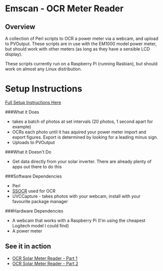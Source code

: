 Emscan - OCR Meter Reader
=========================

Overview
---------

A collection of Perl scripts to OCR a power meter via a webcam, and upload to PVOutput. These scripts are in use with the EM1000 model power meter, but should work with other meters (as long as they have a sensible LCD display).

These scripts currently run on a Raspberry Pi (running Rasbian), but should work on almost any Linux distribution.

Setup Instructions
==================

[Full Setup Instructions Here](../master/SETUP.md)

###What it Does

- takes a batch of photos at set intervals (20 photos, 1 second apart for example)
- OCRs each photo until it has aquired your power meter import and export figures. Export is determined by looking for a leading minus sign.
- Uploads to PVOutput

###What it Doesn't Do

- Get data directly from your solar inverter. There are already plenty of apps out there to do this

###Software Dependencies

- Perl
- [SSOCR](http://www.unix-ag.uni-kl.de/~auerswal/ssocr/) used for OCR
- UVCCapture - takes photos with your webcam, install with your favourite package manager

###Hardware Dependencies

- A webcam that works with a Raspberry Pi (I'm using the cheapest Logitech model I could find)
- A power meter

See it in action
----------------

- [OCR Solar Meter Reader - Part 1](http://diydeveloper.io/tech/2014/05/19/ocr-solar-meter-reader-part1/)
- [OCR Solar Meter Reader - Part 2](http://diydeveloper.io/tech/2014/05/19/ocr-solar-meter-reader-part2/)

